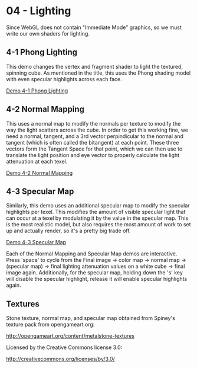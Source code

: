 04 - Lighting
=============

Since WebGL does not contain "Immediate Mode" graphics, so we must write our own shaders for lighting.

4-1 Phong Lighting
------------------
This demo changes the vertex and fragment shader to light the textured, spinning cube.  As mentioned in the title, this uses the Phong shading model with even specular highlights across each face.

[Demo 4-1 Phong Lighting](http://homepages.rpi.edu/~staufb/webgl-tutorial/04-lighting/index04-01.html)

4-2 Normal Mapping
------------------
This uses a normal map to modify the normals per texture to modify the way the light scatters across the cube.  In order to get this working fine, we need a normal, tangent, and a 3rd vector perpindicular to the normal and tangent  (which is often called the bitangent) at each point.  These three vectors form the Tangent Space for that point, which we can then use to translate the light position and eye vector to properly calculate the light attenuation at each texel.

[Demo 4-2 Normal Mapping](http://homepages.rpi.edu/~staufb/webgl-tutorial/04-lighting/index04-02.html)

4-3 Specular Map
----------------
Similarly, this demo uses an additional specular map to modify the specular highlights per texel.  This modifies the amount of visible specular light that can occur at a texel by modulating it by the value in the specular map.  This is the most realistic model, but also requires the most amount of work to set up and actually render, so it's a pretty big trade off.

[Demo 4-3 Specular Map](http://homepages.rpi.edu/~staufb/webgl-tutorial/04-lighting/index04-03.html)

Each of the Normal Mapping and Specular Map demos are interactive.  Press 'space' to cycle from the Final image -> color map -> normal map -> (specular map) -> final lighting attenuation values on a white cube -> final image again.  Additionally, for the specular map, holding down the 's' key will disable the specular highlight, release it will enable specular highlights again.

Textures
--------
Stone texture, normal map, and specular map obtained from Spiney's texture pack from opengameart.org:

http://opengameart.org/content/metalstone-textures

Licensed by the Creative Commons license 3.0:

http://creativecommons.org/licenses/by/3.0/